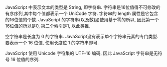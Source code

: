 JavaScript 中表示文本的类型是 String, 即字符串. 字符串是16位值得不可修改的有序序列,其中每个值都表示一个 UniCode 字符.
字符串的 length 属性是它包含的16位值的个数. JavaScript 的字符串(以及数组)使用基于零的所以, 因此第一个16位值的所以是0, 第二个索引是1, 以此类推.

空字符串是长度为 0 的字符串. JavaScript没有表示单个字符串元素的专门类型. 要表示一个 16 位值, 使用长度位 1 的字符串即可.

JavaScript 使用 Unicode 字符集的 UTF-16 编码, 因此 JavaScript 字符串是无符号 16 位值的序列.